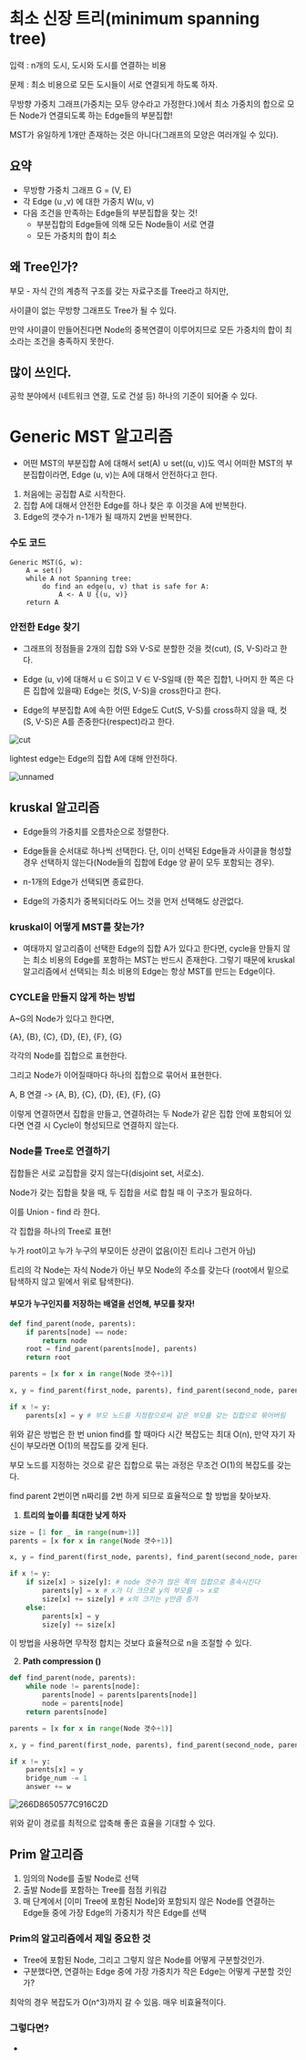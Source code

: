 # 최소 신장 트리(minimum spanning tree)

입력 : n개의 도시, 도시와 도시를 연결하는 비용

문제 : 최소 비용으로 모든 도시들이 서로 연결되게 하도록 하자.



무방향 가중치 그래프(가중치는 모두 양수라고 가정한다.)에서 최소 가중치의 합으로 모든 Node가 연결되도록 하는 Edge들의 부분집합!



MST가 유일하게 1개만 존재하는 것은 아니다(그래프의 모양은 여러개일 수 있다).



## 요약 

- 무방향 가중치 그래프 G = (V, E)
- 각 Edge (u ,v) 에 대한 가중치 W(u, v)
- 다음 조건을 만족하는 Edge들의 부분집합을 찾는 것!
  - 부분집합의 Edge들에 의해 모든 Node들이 서로 연결
  - 모든 가중치의 합이 최소





## 왜 Tree인가?

부모 - 자식 간의 계층적 구조를 갖는 자료구조를 Tree라고 하지만,

사이클이 없는 무방향 그래프도 Tree가 될 수 있다.

만약 사이클이 만들어진다면 Node의 중복연결이 이루어지므로 모든 가중치의 합이 최소라는 조건을 충족하지 못한다.



## 많이 쓰인다.

공학 분야에서 (네트워크 연결, 도로 건설 등) 하나의 기준이 되어줄 수 있다.





# Generic MST 알고리즘

- 어떤 MST의 부분집합 A에 대해서 set(A) ∪ set((u, v))도 역시 어떠한 MST의 부분집합이라면, Edge (u, v)는 A에 대해서 안전하다고 한다.



1. 처음에는 공집합 A로 시작한다.
2. 집합 A에 대해서 안전한 Edge를 하나 찾은 후 이것을 A에 반복한다.
3. Edge의 갯수가 n-1개가 될 때까지 2번을 반복한다.



### 수도 코드

```
Generic MST(G, w):
	A = set()
	while A not Spanning tree:
		do find an edge(u, v) that is safe for A:
			A <- A U {(u, v)}
	return A
```





### 안전한 Edge 찾기

- 그래프의 정점들을 2개의 집합 S와 V-S로 분할한 것을 컷(cut), (S, V-S)라고 한다.
- Edge (u, v)에 대해서 u ∈ S이고 V ∈ V-S일때 (한 쪽은 집합1, 나머지 한 쪽은 다른 집합에 있을때) Edge는 컷(S, V-S)을 cross한다고 한다.

- Edge의 부분집합 A에 속한 어떤 Edge도 Cut(S, V-S)를 cross하지 않을 때, 컷 (S, V-S)은 A를 존중한다(respect)라고 한다.

![cut](https://user-images.githubusercontent.com/52685258/81220905-09bc2d00-901d-11ea-8406-72cfc20ae3d3.png)



lightest edge는 Edge의 집합 A에 대해 안전하다.

![unnamed](https://user-images.githubusercontent.com/52685258/81220906-0aed5a00-901d-11ea-918a-6e621299e83f.png)





## kruskal 알고리즘

- Edge들의 가중치를 오름차순으로 정렬한다.

- Edge들을 순서대로 하나씩 선택한다. 단, 이미 선택된 Edge들과 사이클을 형성할 경우 선택하지 않는다(Node들의 집합에 Edge 양 끝이 모두 포함되는 경우).

- n-1개의 Edge가 선택되면 종료한다.
- Edge의 가중치가 중복되더라도 어느 것을 먼저 선택해도 상관없다.







### kruskal이 어떻게 MST를 찾는가?

- 여태까지 알고리즘이 선택한 Edge의 집합 A가 있다고 한다면, cycle을 만들지 않는 최소 비용의 Edge를 포함하는 MST는 반드시 존재한다. 그렇기 때문에 kruskal 알고리즘에서 선택되는 최소 비용의 Edge는 항상 MST를 만드는 Edge이다.





### CYCLE을 만들지 않게 하는 방법

A~G의 Node가 있다고 한다면,

{A}, {B}, {C}, {D}, {E}, {F}, {G}

각각의 Node를 집합으로 표현한다.

그리고 Node가 이어질때마다 하나의 집합으로 묶어서 표현한다.

A, B 연결 -> {A, B}, {C}, {D},  {E},  {F},  {G}

이렇게 연결하면서 집합을 만들고, 연결하려는 두 Node가 같은 집합 안에 포함되어 있다면 연결 시 Cycle이 형성되므로 연결하지 않는다.



### 

### Node를 Tree로 연결하기

집합들은 서로 교집합을 갖지 않는다(disjoint set, 서로소).

Node가 갖는 집합을 찾을 때, 두 집합을 서로 합칠 때 이 구조가 필요하다.

이를 Union - find 라 한다.



각 집합을 하나의 Tree로 표현!

누가 root이고 누가 누구의 부모이든 상관이 없음(이진 트리나 그런거 아님)

트리의 각 Node는 자식 Node가 아닌 부모 Node의 주소를 갖는다 (root에서 밑으로 탐색하지 않고 밑에서 위로 탐색한다).



#### 부모가 누구인지를 저장하는 배열을 선언해, 부모를 찾자!



```python
def find_parent(node, parents):
    if parents[node] == node:
        return node
    root = find_parent(parents[node], parents)
    return root

parents = [x for x in range(Node 갯수+1)]

x, y = find_parent(first_node, parents), find_parent(second_node, parents)

if x != y:
    parents[x] = y # 부모 노드를 지정함으로써 같은 부모를 갖는 집합으로 묶어버림
```



위와 같은 방법은 한 번 union find를 할 때마다 시간 복잡도는 최대 O(n), 만약 자기 자신이 부모라면 O(1)의 복잡도를 갖게 된다.

부모 노드를 지정하는 것으로 같은 집합으로 묶는 과정은 무조건 O(1)의 복잡도를 갖는다.

find parent 2번이면 n짜리를 2번 하게 되므로 효율적으로 할 방법을 찾아보자.



1. **트리의 높이를 최대한 낮게 하자**

```python
size = [1 for _ in range(num+1)]
parents = [x for x in range(Node 갯수+1)]

x, y = find_parent(first_node, parents), find_parent(second_node, parents)

if x != y:
    if size[x] > size[y]: # node 갯수가 많은 쪽의 집합으로 종속시킨다
        parents[y] = x # x가 더 크므로 y의 부모를 -> x로
        size[x] += size[y] # x의 크기는 y만큼 증가
    else:
        parents[x] = y
        size[y] += size[x]
```



이 방법을 사용하면 무작정 합치는 것보다 효율적으로 n을 조절할 수 있다.



2. **Path compression ()**

```python
def find_parent(node, parents):
    while node != parents[node]:
        parents[node] = parents[parents[node]]
        node = parents[node]
    return parents[node]

parents = [x for x in range(Node 갯수+1)]

x, y = find_parent(first_node, parents), find_parent(second_node, parents)

if x != y:
    parents[x] = y
    bridge_num -= 1
    answer += w
```

![266D8650577C916C2D](https://user-images.githubusercontent.com/52685258/81503641-ae8d8180-931f-11ea-80b2-d5261fe70727.png)



위와 같이 경로를 최적으로 압축해 좋은 효율을 기대할 수 있다.





## Prim 알고리즘

1. 임의의 Node를 출발 Node로 선택
2. 출발 Node를 포함하는 Tree를 점점 키워감
3. 매 단계에서 [이미 Tree에 포함된 Node]와 포함되지 않은 Node를 연결하는 Edge들 중에 가장 Edge의 가중치가 작은 Edge를 선택





### Prim의 알고리즘에서 제일 중요한 것

- Tree에 포함된 Node, 그리고 그렇지 않은 Node를 어떻게 구분할것인가.
- 구분했다면, 연결하는 Edge 중에 가장 가중치가 작은 Edge는 어떻게 구분할 것인가?

최악의 경우 복잡도가 O(n^3)까지 갈 수 있음. 매우 비효율적이다.



### 그렇다면?

- 



 